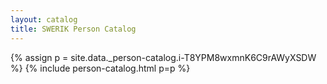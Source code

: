 ```yaml
---
layout: catalog
title: SWERIK Person Catalog
---
```

{% assign p = site.data._person-catalog.i-T8YPM8wxmnK6C9rAWyXSDW %}
{% include person-catalog.html p=p %}

